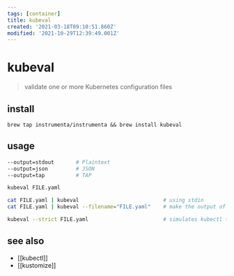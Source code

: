 ```yaml
---
tags: [container]
title: kubeval
created: '2021-03-18T09:10:51.860Z'
modified: '2021-10-29T12:39:49.001Z'
---
```


# kubeval

> validate one or more Kubernetes configuration files

## install

`brew tap instrumenta/instrumenta && brew install kubeval`

## usage

```sh
--output=stdout       # Plaintext
--output=json         # JSON
--output=tap          # TAP
```

```sh
kubeval FILE.yaml

cat FILE.yaml | kubeval                           # using stdin
cat FILE.yaml | kubeval --filename="FILE.yaml"    # make the output of pipelines more readable

kubeval --strict FILE.yaml                        # simulates kubectl throwing error for k8s-api allows for specifying properties on objects that are not part of the schemas
```

## see also

- [[kubectl]]
- [[kustomize]]

